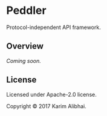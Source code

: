 # Peddler

Protocol-independent API framework.

## Overview

*Coming soon.*

## License

Licensed under Apache-2.0 license.

Copyright &copy; 2017 Karim Alibhai.
